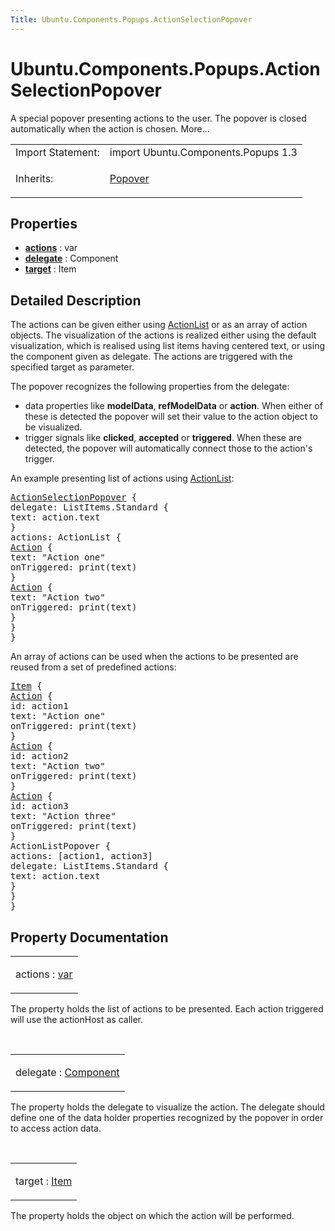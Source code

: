 ```yaml
---
Title: Ubuntu.Components.Popups.ActionSelectionPopover
---
```


# Ubuntu.Components.Popups.ActionSelectionPopover

<span class="subtitle"></span>
<!-- $$$ActionSelectionPopover-brief -->
<p>A special popover presenting actions to the user. The popover is closed automatically when the action is chosen. More...</p>
<!-- @@@ActionSelectionPopover -->
<table class="alignedsummary">
<tr><td class="memItemLeft rightAlign topAlign"> Import Statement:</td><td class="memItemRight bottomAlign"> import Ubuntu.Components.Popups 1.3</td></tr><tr><td class="memItemLeft rightAlign topAlign"> Inherits:</td><td class="memItemRight bottomAlign"> <p><a href="Ubuntu.Components.Popups.Popover.md">Popover</a></p>
</td></tr></table><ul>
</ul>
<h2 id="properties">Properties</h2>
<ul>
<li class="fn"><b><b><a href="#actions-prop">actions</a></b></b> : var</li>
<li class="fn"><b><b><a href="#delegate-prop">delegate</a></b></b> : Component</li>
<li class="fn"><b><b><a href="#target-prop">target</a></b></b> : Item</li>
</ul>
<!-- $$$ActionSelectionPopover-description -->
<h2 id="details">Detailed Description</h2>
</p>
<p>The actions can be given either using <a href="Ubuntu.Components.ActionList.md">ActionList</a> or as an array of action objects. The visualization of the actions is realized either using the default visualization, which is realised using list items having centered text, or using the component given as delegate. The actions are triggered with the specified target as parameter.</p>
<p>The popover recognizes the following properties from the delegate:</p>
<ul>
<li>data properties like <b>modelData</b>, <b>refModelData</b> or <b>action</b>. When either of these is detected the popover will set their value to the action object to be visualized.</li>
<li>trigger signals like <b>clicked</b>, <b>accepted</b> or <b>triggered</b>. When these are detected, the popover will automatically connect those to the action's trigger.</li>
</ul>
<p>An example presenting list of actions using <a href="Ubuntu.Components.ActionList.md">ActionList</a>:</p>
<pre class="qml"><span class="type"><a href="index.html">ActionSelectionPopover</a></span> {
<span class="name">delegate</span>: <span class="name">ListItems</span>.Standard {
<span class="name">text</span>: <span class="name">action</span>.<span class="name">text</span>
}
<span class="name">actions</span>: <span class="name">ActionList</span> {
<span class="type"><a href="Ubuntu.Components.Action.md">Action</a></span> {
<span class="name">text</span>: <span class="string">&quot;Action one&quot;</span>
<span class="name">onTriggered</span>: <span class="name">print</span>(<span class="name">text</span>)
}
<span class="type"><a href="Ubuntu.Components.Action.md">Action</a></span> {
<span class="name">text</span>: <span class="string">&quot;Action two&quot;</span>
<span class="name">onTriggered</span>: <span class="name">print</span>(<span class="name">text</span>)
}
}
}</pre>
<p>An array of actions can be used when the actions to be presented are reused from a set of predefined actions:</p>
<pre class="qml"><span class="type"><a href="QtQuick.Item.md">Item</a></span> {
<span class="type"><a href="Ubuntu.Components.Action.md">Action</a></span> {
<span class="name">id</span>: <span class="name">action1</span>
<span class="name">text</span>: <span class="string">&quot;Action one&quot;</span>
<span class="name">onTriggered</span>: <span class="name">print</span>(<span class="name">text</span>)
}
<span class="type"><a href="Ubuntu.Components.Action.md">Action</a></span> {
<span class="name">id</span>: <span class="name">action2</span>
<span class="name">text</span>: <span class="string">&quot;Action two&quot;</span>
<span class="name">onTriggered</span>: <span class="name">print</span>(<span class="name">text</span>)
}
<span class="type"><a href="Ubuntu.Components.Action.md">Action</a></span> {
<span class="name">id</span>: <span class="name">action3</span>
<span class="name">text</span>: <span class="string">&quot;Action three&quot;</span>
<span class="name">onTriggered</span>: <span class="name">print</span>(<span class="name">text</span>)
}
<span class="type">ActionListPopover</span> {
<span class="name">actions</span>: [<span class="name">action1</span>, <span class="name">action3</span>]
<span class="name">delegate</span>: <span class="name">ListItems</span>.Standard {
<span class="name">text</span>: <span class="name">action</span>.<span class="name">text</span>
}
}
}</pre>
<!-- @@@ActionSelectionPopover -->
<h2>Property Documentation</h2>
<!-- $$$actions -->
<table class="qmlname"><tr valign="top" id="actions-prop"><td class="tblQmlPropNode"><p><span class="name">actions</span> : <span class="type"><a href="http://doc.qt.io/qt-5/qml-var.html">var</a></span></p></td></tr></table><p>The property holds the list of actions to be presented. Each action triggered will use the actionHost as caller.</p>
<!-- @@@actions -->
<br/>
<!-- $$$delegate -->
<table class="qmlname"><tr valign="top" id="delegate-prop"><td class="tblQmlPropNode"><p><span class="name">delegate</span> : <span class="type"><a href="QtQml.Component.md">Component</a></span></p></td></tr></table><p>The property holds the delegate to visualize the action. The delegate should define one of the data holder properties recognized by the popover in order to access action data.</p>
<!-- @@@delegate -->
<br/>
<!-- $$$target -->
<table class="qmlname"><tr valign="top" id="target-prop"><td class="tblQmlPropNode"><p><span class="name">target</span> : <span class="type"><a href="QtQuick.Item.md">Item</a></span></p></td></tr></table><p>The property holds the object on which the action will be performed.</p>
<!-- @@@target -->
<br/>
